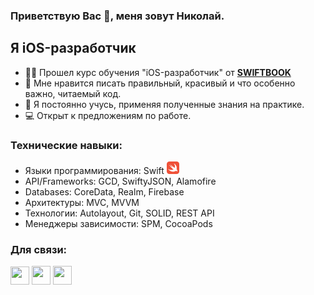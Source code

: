 ### Приветствую Вас 👋, меня зовут Николай.

## Я iOS-разработчик
- 👨‍🎓 Прошел курс обучения "iOS-разработчик" от [**SWIFTBOOK**](https://swiftbook.org)
- 💪 Мне нравится писать правильный, красивый и что особенно важно, читаемый код.
- 📖 Я постоянно учусь, применяя полученные знания на практике.
- 💻 Открыт к предложениям по работе. 



### Технические навыки:
- Языки программирования:   Swift <img src="https://raw.githubusercontent.com/github/explore/80688e429a7d4ef2fca1e82350fe8e3517d3494d/topics/swift/swift.png" width="20" height="20">
- API/Frameworks:           GCD, SwiftyJSON, Alamofire
- Databases:                CoreData, Realm, Firebase
- Архитектуры:              MVC, MVVM
- Технологии:               Autolayout, Git, SOLID, REST API
- Менеджеры зависимости:    SPM, CocoaPods




### Для связи:
[<img src="https://banner2.cleanpng.com/20180331/dyq/kisspng-email-computer-icons-button-clip-art-email-5abf17d31d4852.47229350152247291512.jpg" width="30" height="29" />](kolkamaximov@gmail.com) [<img src="https://upload.wikimedia.org/wikipedia/commons/thumb/8/81/LinkedIn_icon.svg/2048px-LinkedIn_icon.svg.png" width="30" height="30" />](https://www.linkedin.com/in/nikolai-maksimov-592625246/) [<img src="https://cdn3.iconfinder.com/data/icons/social-media-chamfered-corner/154/telegram-512.png" width="30" height="30" />](https://t.me/maksimov87)


